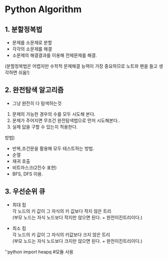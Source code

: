 # Python Algorithm

## 1. 분할정복법

* 문제를 소문제로 분할
* 각각의 소문제를 해결
* 소문제의 해결결과를 이용해 전체문제를 해결.

(분할정복법은 어렵지만 수학적 문제해결 능력이 가장 중요하므로 노트와 펜을 들고 생각하면 쉬움!)

## 2. 완전탐색 알고리즘

* 그냥 완전히 다 탐색하는것
1. 문제의 가능한 경우의 수를 모두 시도해 본다.
2. 문제가 주어지면 무조건 완전탐색법으로 먼저 시도해본다..
3. 실제 답을 구할 수 있는지 적용한다.

방법)

* 반복,조건문을 활용해 모두 테스트하는 방법.
* 순열
* 재귀 호출
* 비트마스크(2진수 표현)
* BFS, DFS 이용.


## 3. 우선순위 큐
* 최대 힙 <br>
각 노드의 키 값이 그 자식의 키 값보다 작지 않은 트리 <br>
(부모 노드는 자식 노드보다 작지만 않으면 된다. + 완전이진트리이다.)

* 최소 힙 <br>
각 노드의 키 값이 그 자식의 키값보다 크지 않은 트리 <br>
(부모 노드는 자식 노드보다 크지만 않으면 된다. + 완전이진트리이다.)

''python
import heapq #모듈 사용
